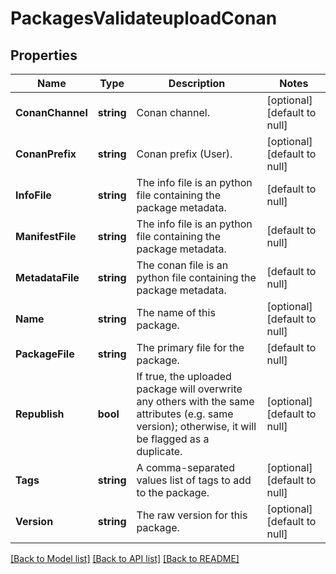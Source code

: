 # PackagesValidateuploadConan

## Properties
Name | Type | Description | Notes
------------ | ------------- | ------------- | -------------
**ConanChannel** | **string** | Conan channel. | [optional] [default to null]
**ConanPrefix** | **string** | Conan prefix (User). | [optional] [default to null]
**InfoFile** | **string** | The info file is an python file containing the package metadata. | [default to null]
**ManifestFile** | **string** | The info file is an python file containing the package metadata. | [default to null]
**MetadataFile** | **string** | The conan file is an python file containing the package metadata. | [default to null]
**Name** | **string** | The name of this package. | [optional] [default to null]
**PackageFile** | **string** | The primary file for the package. | [default to null]
**Republish** | **bool** | If true, the uploaded package will overwrite any others with the same attributes (e.g. same version); otherwise, it will be flagged as a duplicate. | [optional] [default to null]
**Tags** | **string** | A comma-separated values list of tags to add to the package. | [optional] [default to null]
**Version** | **string** | The raw version for this package. | [optional] [default to null]

[[Back to Model list]](../README.md#documentation-for-models) [[Back to API list]](../README.md#documentation-for-api-endpoints) [[Back to README]](../README.md)


